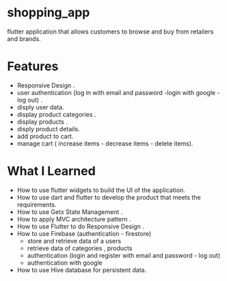 # shopping_app

flutter application that allows customers to browse and buy from retailers and brands.

# Features

* Responsive Design . 
* user authentication (log in with email and password -login with google - log out) .
* disply user data.
* display product categories .
* display products .
* disply product details.
* add product to cart.
* manage cart ( increase items - decrease items - delete items).

# What I Learned

* How to use flutter widgets to build the UI of the application.
* How to use dart and flutter to develop the product that meets the requirements.
* How to use Getx State Management .
* How to apply MVC architecture pattern .
* How to use Flutter to do Responsive Design .
* How to use Firebase (authentication - firestore)
  - store and retrieve data of a users
  - retrieve data of categories , products
  - authentication (login and register with email and password - log out)
  - authentication with google 
* How to use Hive database for persistent data.

